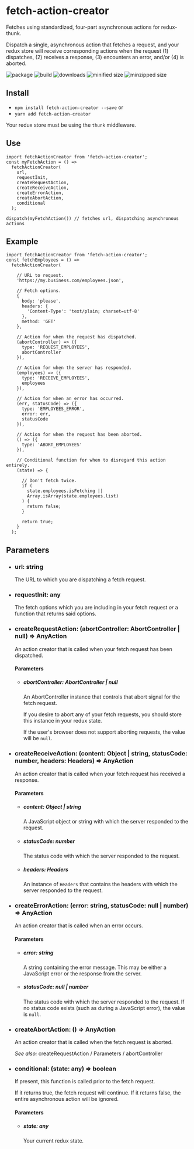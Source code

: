 # fetch-action-creator
Fetches using standardized, four-part asynchronous actions for redux-thunk.

Dispatch a single, asynchronous action that fetches a request, and your redux store will receive corresponding actions when the request (1) dispatches, (2) receives a response, (3) encounters an error, and/or (4) is aborted.

![package](https://img.shields.io/github/package-json/v/CharlesStover/fetch-action-creator.svg)
![build](https://travis-ci.com/CharlesStover/fetch-action-creator.svg)
![downloads](https://img.shields.io/npm/dt/fetch-action-creator.svg)
![minified size](https://img.shields.io/bundlephobia/min/fetch-action-creator.svg)
![minzipped size](https://img.shields.io/bundlephobia/minzip/fetch-action-creator.svg)

## Install
* `npm install fetch-action-creator --save` or
* `yarn add fetch-action-creator`

Your redux store must be using the `thunk` middleware.

## Use
```JS
import fetchActionCreator from 'fetch-action-creator';
const myFetchAction = () =>
  fetchActionCreator(
    url,
    requestInit,
    createRequestAction,
    createReceiveAction,
    createErrorAction,
    createAbortAction,
    conditional
  );

dispatch(myFetchAction()) // fetches url, dispatching asynchronous actions
```

## Example
```JS
import fetchActionCreator from 'fetch-action-creator';
const fetchEmployees = () =>
  fetchActionCreator(

    // URL to request.
    'https://my.business.com/employees.json',

    // Fetch options.
    {
      body: 'please',
      headers: {
        'Content-Type': 'text/plain; charset=utf-8'
      },
      method: 'GET'
    },

    // Action for when the request has dispatched.
    (abortController) => ({
      type: 'REQUEST_EMPLOYEES',
      abortController
    }),

    // Action for when the server has responded.
    (employees) => ({
      type: 'RECEIVE_EMPLOYEES',
      employees
    }),

    // Action for when an error has occurred.
    (err, statusCode) => ({
      type: 'EMPLOYEES_ERROR',
      error: err,
      statusCode
    }),

    // Action for when the request has been aborted.
    () => ({
      type: 'ABORT_EMPLOYEES'
    }),

    // Conditional function for when to disregard this action entirely.
    (state) => {

      // Don't fetch twice.
      if (
        state.employees.isFetching ||
        Array.isArray(state.employees.list)
      ) {
        return false;
      }

      return true;
    }
  );
```

## Parameters

* ### url: string
  The URL to which you are dispatching a fetch request.

* ### requestInit: any
  The fetch options which you are including in your fetch request _or_ a function that returns said options.

* ### createRequestAction: (abortController: AbortController | null) => AnyAction
  An action creator that is called when your fetch request has been dispatched.
  #### Parameters
  * ##### abortController: AbortController | null
    An AbortController instance that controls that abort signal for the fetch request.

    If you desire to abort any of your fetch requests, you should store this instance in your redux state.

    If the user's browser does not support aborting requests, the value will be `null`.

* ### createReceiveAction: (content: Object | string, statusCode: number, headers: Headers) => AnyAction
  An action creator that is called when your fetch request has received a response.
  #### Parameters
  * ##### content: Object | string
    A JavaScript object or string with which the server responded to the request.
  * ##### statusCode: number
    The status code with which the server responded to the request.
  * ##### headers: Headers
    An instance of `Headers` that contains the headers with which the server responded to the request.

* ### createErrorAction: (error: string, statusCode: null | number) => AnyAction
  An action creator that is called when an error occurs.
  #### Parameters
  * ##### error: string
    A string containing the error message. This may be either a JavaScript error or the response from the server.
  * ##### statusCode: null | number
    The status code with which the server responded to the request. If no status code exists (such as during a JavaScript error), the value is `null`.

* ### createAbortAction: () => AnyAction
  An action creator that is called when the fetch request is aborted.

  _See also:_ createRequestAction / Parameters / abortController

* ### conditional: (state: any) => boolean
  If present, this function is called prior to the fetch request.

  If it returns true, the fetch request will continue. If it returns false, the entire asynchronous action will be ignored.
  #### Parameters
  * ##### state: any
    Your current redux state.
